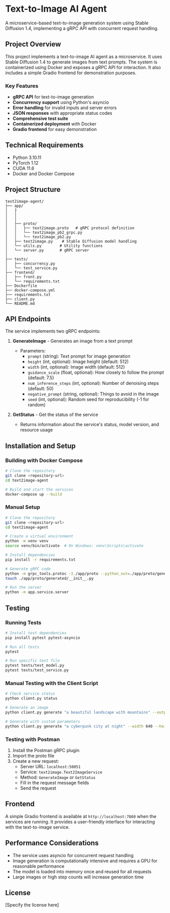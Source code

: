 # Text-to-Image AI Agent

A microservice-based text-to-image generation system using Stable Diffusion 1.4, implementing a gRPC API with concurrent request handling.

## Project Overview

This project implements a text-to-image AI agent as a microservice. It uses Stable Diffusion 1.4 to generate images from text prompts. The system is containerized using Docker and exposes a gRPC API for interaction. It also includes a simple Gradio frontend for demonstration purposes.

### Key Features

- **gRPC API** for text-to-image generation
- **Concurrency support** using Python's asyncio
- **Error handling** for invalid inputs and server errors
- **JSON responses** with appropriate status codes
- **Comprehensive test suite**
- **Containerized deployment** with Docker
- **Gradio frontend** for easy demonstration

## Technical Requirements

- Python 3.10.11
- PyTorch 1.12
- CUDA 11.6
- Docker and Docker Compose

## Project Structure

```
text2image-agent/
├── app/
│   ├
│   │  
│   │            
│   ├── proto/
│   │   ├── text2image.proto   # gRPC protocol definition
│   │   └── text2image_pb2_grpc.py
│   │   └── text2image_pb2.py
│   ├── text2image.py    # Stable Diffusion model handling
│   └── utils.py        # Utility functions
│   └── server.py       # gRPC server
│              
├── tests/
│   ├── concurrency.py
│   └── test_service.py
├── frontend/
│   ├── front.py
│   └── requirements.txt
├── Dockerfile
├── docker-compose.yml
├── requirements.txt
├── client.py
└── README.md
```

## API Endpoints

The service implements two gRPC endpoints:

1. **GenerateImage** - Generates an image from a text prompt
   - Parameters:
     - `prompt` (string): Text prompt for image generation
     - `height` (int, optional): Image height (default: 512)
     - `width` (int, optional): Image width (default: 512)
     - `guidance_scale` (float, optional): How closely to follow the prompt (default: 7.5)
     - `num_inference_steps` (int, optional): Number of denoising steps (default: 50)
     - `negative_prompt` (string, optional): Things to avoid in the image
     - `seed` (int, optional): Random seed for reproducibility (-1 for random)

2. **GetStatus** - Get the status of the service
   - Returns information about the service's status, model version, and resource usage

## Installation and Setup

### Building with Docker Compose

```bash
# Clone the repository
git clone <repository-url>
cd text2image-agent

# Build and start the services
docker-compose up --build
```

### Manual Setup

```bash
# Clone the repository
git clone <repository-url>
cd text2image-agent

# Create a virtual environment
python -m venv venv
source venv/bin/activate  # On Windows: venv\Scripts\activate

# Install dependencies
pip install -r requirements.txt

# Generate gRPC code
python -m grpc_tools.protoc -I./app/proto --python_out=./app/proto/generated --grpc_python_out=./app/proto/generated ./app/proto/text2image.proto
touch ./app/proto/generated/__init__.py

# Run the server
python -m app.service.server
```

## Testing

### Running Tests

```bash
# Install test dependencies
pip install pytest pytest-asyncio

# Run all tests
pytest

# Run specific test file
pytest tests/test_model.py
pytest tests/test_service.py
```

### Manual Testing with the Client Script

```bash
# Check service status
python client.py status

# Generate an image
python client.py generate "a beautiful landscape with mountains" --output landscape.png

# Generate with custom parameters
python client.py generate "a cyberpunk city at night" --width 640 --height 384 --steps 30 --guidance-scale 8.5 --output cyberpunk.png --save-metadata
```

### Testing with Postman

1. Install the Postman gRPC plugin
2. Import the proto file
3. Create a new request:
   - Server URL: `localhost:50051`
   - Service: `text2image.Text2ImageService`
   - Method: `GenerateImage` or `GetStatus`
   - Fill in the request message fields
   - Send the request

## Frontend

A simple Gradio frontend is available at `http://localhost:7860` when the services are running. It provides a user-friendly interface for interacting with the text-to-image service.

## Performance Considerations

- The service uses asyncio for concurrent request handling
- Image generation is computationally intensive and requires a GPU for reasonable performance
- The model is loaded into memory once and reused for all requests
- Large images or high step counts will increase generation time

## License

[Specify the license here]